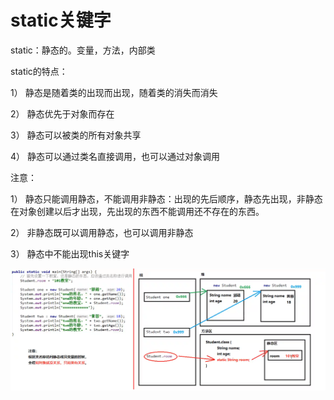 # static关键字

static：静态的。变量，方法，内部类

static的特点：

1） 静态是随着类的出现而出现，随着类的消失而消失

2） 静态优先于对象而存在

3） 静态可以被类的所有对象共享

4） 静态可以通过类名直接调用，也可以通过对象调用

注意：

1） 静态只能调用静态，不能调用非静态：出现的先后顺序，静态先出现，非静态在对象创建以后才出现，先出现的东西不能调用还不存在的东西。

2） 非静态既可以调用静态，也可以调用非静态

3） 静态中不能出现this关键字

![image-20210201153038834](image-20210201153038834.png)

